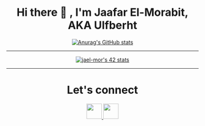 <h1 align="center">Hi there 👋 , I'm Jaafar El-Morabit, AKA Ulfberht</h1>


<div align="center">
  
[![Anurag's GitHub stats](https://github-readme-stats.vercel.app/api?username=ulfberht101&count_private=true&show_icons=true&theme=tokyonight)](https://github.com/anuraghazra/github-readme-stats)

  ---
[![jael-mor's 42 stats](https://badge.mediaplus.ma/binary/jael-mor)](https://github.com/oakoudad/badge42)
  
  ---
  
  <h1 align="center">Let's connect</h1>
  
<p align="center">
<a href="https://github.com/ulfberht101">
 <img src="/img/github-logo.png" width="40" />
</a>
<a href="https://twitter.com/Ulfberht101">
 <img src="/img/twitter.png" width="40" />
</a>
  </p>
